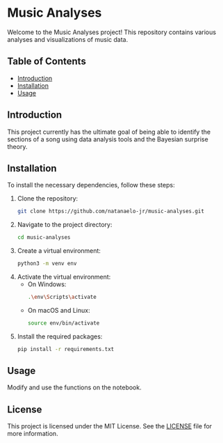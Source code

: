 # Music Analyses

Welcome to the Music Analyses project! This repository contains various analyses and visualizations of music data.

## Table of Contents

- [Introduction](#introduction)
- [Installation](#installation)
- [Usage](#usage)


## Introduction

This project currently has the ultimate goal of being able to identify the sections of a song using data analysis tools and the Bayesian surprise theory.

## Installation

To install the necessary dependencies, follow these steps:

1. Clone the repository:
    ```bash
    git clone https://github.com/natanaelo-jr/music-analyses.git
    ```
2. Navigate to the project directory:
    ```bash
    cd music-analyses
    ```
3. Create a virtual environment:
    ```bash
    python3 -m venv env
    ```
4. Activate the virtual environment:
    - On Windows:
        ```bash
        .\env\Scripts\activate
        ```
    - On macOS and Linux:
        ```bash
        source env/bin/activate
        ```
5. Install the required packages:
    ```bash
    pip install -r requirements.txt
    ```

## Usage

Modify and use the functions on the notebook.

## License

This project is licensed under the MIT License. See the [LICENSE](LICENSE) file for more information.